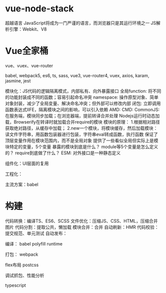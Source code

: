 # vue-node-stack

超越语言
JavaScript将成为一门严谨的语言，而浏览器只是其运行环境之一
JS解析引擎：Webkit、V8

# Vue全家桶

vue、vuex、vue-router

babel, webpack5, es6, ts, sass, vue3, vue-router4, vuex, axios, karam, jasmine, jest

模块化：JS代码的逻辑隔离模式，内部私有、向外暴露接口
  全局function: 将不同的功能封装成不同的函数；容易引起命名冲突
  namespace: 操作原型对象、简单对象封装，减少了全局变量、解决命名冲突；但外部可以修改内部
  闭包: 立即调用函数表达式IIFE，隔离模块之间的影响，可以引入依赖
  AMD: 
  CMD: 
  CommonJS: 在服务端，模块同步加载；在浏览器端，提前转译合并处理
    Nodejs运行时动态加载，Browserify在转译时就加载合并require的模块
    模块的原理：
      1.根据相对路径获取绝对路径，从缓存中加载；
      2.new一个模块，将模块缓存，然后加载模块：读文件字符串，用函数包装器进行包装，字符串eval转成函数，执行函数
      保证了顶层变量作用在模块范围内，而不是全局对象
      提供了一些看似全局但实际上是模块特定的变量，5个变量
    暴露的模块到底是什么？ 
    module等5个变量是怎么定义的？
    require到底做了什么？ 
  ESM: 对外接口是一种静态定义

组件化：UI层面的复用

工程化：

主流方案：babel

# 构建
代码转换：编译TS、ES6、SCSS
文件优化：压缩JS、CSS、HTML，压缩合并图片
代码分割：提取公共，懒加载
模块合并：合并
自动刷新：HMR
代码校验：提交规范、单元测试
自动发布：


编译：
babel
polyfill
runtime

打包：
webpack

flex布局
postcss

调试抓包、性能分析

typescript

